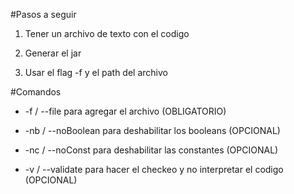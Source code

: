 #Pasos a seguir

1. Tener un archivo de texto con el codigo

2. Generar el jar

3. Usar el flag -f y el path del archivo

#Comandos

* -f / --file para agregar el archivo (OBLIGATORIO)

* -nb / --noBoolean para deshabilitar los booleans (OPCIONAL)

* -nc / --noConst para deshabilitar las constantes (OPCIONAL)

* -v / --validate para hacer el checkeo y no interpretar el codigo (OPCIONAL)